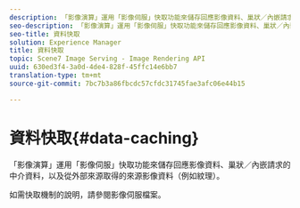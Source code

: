 ```yaml
---
description: 「影像演算」運用「影像伺服」快取功能來儲存回應影像資料、巢狀／內嵌請求的中介資料，以及從外部來源取得的來源影像資料（例如紋理）。
seo-description: 「影像演算」運用「影像伺服」快取功能來儲存回應影像資料、巢狀／內嵌請求的中介資料，以及從外部來源取得的來源影像資料（例如紋理）。
seo-title: 資料快取
solution: Experience Manager
title: 資料快取
topic: Scene7 Image Serving - Image Rendering API
uuid: 630ed3f4-3a0d-4de4-828f-45ffc14e6bb7
translation-type: tm+mt
source-git-commit: 7bc7b3a86fbcdc57cfdc31745fae3afc06e44b15

---
```



# 資料快取{#data-caching}

「影像演算」運用「影像伺服」快取功能來儲存回應影像資料、巢狀／內嵌請求的中介資料，以及從外部來源取得的來源影像資料（例如紋理）。

如需快取機制的說明，請參閱影像伺服檔案。
